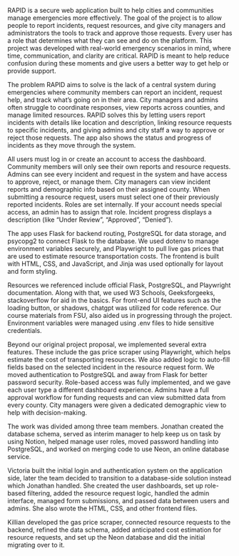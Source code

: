 RAPID is a secure web application built to help cities and communities manage emergencies more effectively. The goal of the project is to allow people to report incidents, request resources, and give city managers and administrators the tools to track and approve those requests. Every user has a role that determines what they can see and do on the platform. This project was developed with real-world emergency scenarios in mind, where time, communication, and clarity are critical. RAPID is meant to help reduce confusion during these moments and give users a better way to get help or provide support.


The problem RAPID aims to solve is the lack of a central system during emergencies where community members can report an incident, request help, and track what’s going on in their area. City managers and admins often struggle to coordinate responses, view reports across counties, and manage limited resources. RAPID solves this by letting users report incidents with details like location and description, linking resource requests to specific incidents, and giving admins and city staff a way to approve or reject those requests. The app also shows the status and progress of incidents as they move through the system.


All users must log in or create an account to access the dashboard. Community members will only see their own reports and resource requests. Admins can see every incident and request in the system and have access to approve, reject, or manage them. City managers can view incident reports and demographic info based on their assigned county. When submitting a resource request, users must select one of their previously reported incidents. Roles are set internally. If your account needs special access, an admin has to assign that role. Incident progress displays a description (like “Under Review”, “Approved”, “Denied”).


The app uses Flask for backend routing, PostgreSQL for data storage, and psycopg2 to connect Flask to the database. We used dotenv to manage environment variables securely, and Playwright to pull live gas prices that are used to estimate resource transportation costs. The frontend is built with HTML, CSS, and JavaScript, and Jinja was used optionally for layout and form styling.


Resources we referenced include official Flask, PostgreSQL, and Playwright documentation. Along with that, we used W3 Schools, Geeksforgeeks, stackoverflow for aid in the basics. For front-end UI features such as the loading button, or shadows, chatgpt was utilized for code reference. Our course materials from FSU, also aided us in progressing through the project. Environment variables were managed using .env files to hide sensitive credentials.


Beyond our original project proposal, we implemented several extra features. These include the gas price scraper using Playwright, which helps estimate the cost of transporting resources. We also added logic to auto-fill fields based on the selected incident in the resource request form. We moved authentication to PostgreSQL and away from Flask for better password security. Role-based access was fully implemented, and we gave each user type a different dashboard experience. Admins have a full approval workflow for funding requests and can view submitted data from every county. City managers were given a dedicated demographic view to help with decision-making.

The work was divided among three team members. Jonathan created the database schema, served as interim manager to help keep us on task by using Notion, helped manage user roles, moved password handling into PostgreSQL, and worked on merging code to use Neon, an online database service.

Victoria built the initial login and authentication system on the application side, later the team decided to transition to a database-side solution instead which Jonathan handled. She created the user dashboards, set up role-based filtering, added the resource request logic, handled the admin interface, managed form submissions, and passed data between users and admins. She also wrote the HTML, CSS, and other frontend files.


Killian developed the gas price scraper, connected resource requests to the backend, refined the data schema, added anticipated cost estimation for resource requests, and set up the Neon database and did the initial migrating over to it.

